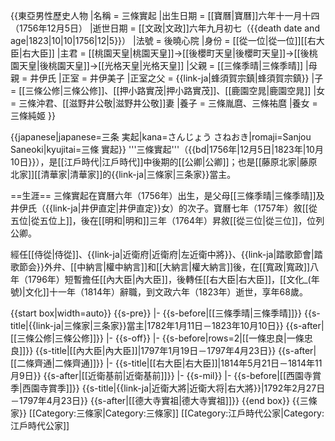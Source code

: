 {{東亞男性歷史人物
|名稱 = 三條實起
|出生日期 = [[寶曆|寶曆]]六年十一月十四（1756年12月5日）
|逝世日期 = [[文政|文政]]六年九月初七（{{death date and age|1823|10|10|1756|12|5}}）
|法號 = 後曉心院
|身份 = [[從一位|從一位]][[右大臣|右大臣]]
|主君 = [[桃園天皇|桃園天皇]]→[[後櫻町天皇|後櫻町天皇]]→[[後桃園天皇|後桃園天皇]]→[[光格天皇|光格天皇]]
|父親 = [[三條季晴|三條季晴]]
|母親 = 井伊氏
|正室 = 井伊美子
|正室之父 = {{link-ja|蜂須賀宗鎮|蜂須賀宗鎮}}
|子 = [[三條公修|三條公修]]、[[押小路實茂|押小路實茂]]、[[鹿園空晁|鹿園空晁]]
|女 = 三條沖君、[[滋野井公敬|滋野井公敬]]妻
|養子 = 三條胤麿、三條祐麿
|養女 = 三條純姬
}}

{{japanese|japanese=三条 実起|kana=さんじょう さねおき|romaji=Sanjou Saneoki|kyujitai=三條 實起}}
'''三條實起'''（{{bd|1756年|12月5日|1823年|10月10日}}），是[[江戶時代|江戶時代]]中後期的[[公卿|公卿]]；也是[[藤原北家|藤原北家]][[清華家|清華家]]的{{link-ja|三條家|三条家}}當主。

==生涯==
三條實起在寶曆六年（1756年）出生，是父母[[三條季晴|三條季晴]]及井伊氏（{{link-ja|井伊直定|井伊直定}}女）的次子。寶曆七年（1757年）敘[[從五位|從五位上]]，後在[[明和|明和]]三年（1764年）昇敘[[從三位|從三位]]，位列公卿。

經任[[侍從|侍從]]、{{link-ja|近衛府|近衛府|左近衛中將}}、{{link-ja|踏歌節會|踏歌節会}}外弁、[[中納言|權中納言]]和[[大納言|權大納言]]後，在[[寬政|寬政]]八年（1796年）短暫擔任[[內大臣|內大臣]]，後轉任[[右大臣|右大臣]]，[[文化_(年號)|文化]]十一年（1814年）辭職，到文政六年（1823年）逝世，享年68歲。

{{start box|width=auto}}
{{s-pre}}
|-
{{s-before|[[三條季晴|三條季晴]]}}
{{s-title|{{link-ja|三條家|三条家}}當主|1782年1月11日－1823年10月10日}}
{{s-after|[[三條公修|三條公修]]}}
|-
{{s-off}}
|-
{{s-before|rows=2|[[一條忠良|一條忠良]]}}
{{s-title|[[內大臣|內大臣]]|1797年1月19日－1797年4月23日}}
{{s-after|[[二條齊通|二條齊通]]}}
|-
{{s-title|[[右大臣|右大臣]]|1814年5月21日－1814年11月9日}}
{{s-after|[[近衛基前|近衛基前]]}}
|-
{{s-mil}}
|-
{{s-before|[[西園寺賞季|西園寺賞季]]}}
{{s-title|{{link-ja|近衛大將|近衛大将|右大將}}|1792年2月27日－1797年4月23日}}
{{s-after|[[德大寺實祖|德大寺實祖]]}}
{{end box}}
{{三條家}}
[[Category:三條家|Category:三條家]]
[[Category:江戶時代公家|Category:江戶時代公家]]